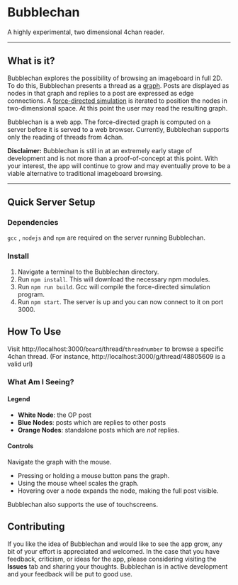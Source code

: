 # Bubblechan 
A highly experimental, two dimensional 4chan reader.

---

## What is it?
Bubblechan explores the possibility of browsing an imageboard in full 2D. To do this, Bubblechan presents a thread as a [graph](https://en.wikipedia.org/wiki/Graph_%28mathematics%29). Posts are displayed as nodes in that graph and replies to a post are expressed as edge connections. A [force-directed simulation](https://en.wikipedia.org/wiki/Force-directed_graph_drawing) is iterated to position the nodes in two-dimensional space. At this point the user may read the resulting graph.

Bubblechan is a web app. The force-directed graph is computed on a server before it is served to a web browser. Currently, Bubblechan supports only the reading of threads from 4chan.

**Disclaimer:** Bubblechan is still in at an extremely early stage of development and is not more than a proof-of-concept at this point. With your interest, the app will continue to grow and may eventually prove to be a viable alternative to traditional imageboard browsing.

---

## Quick Server Setup
### Dependencies
`gcc` , `nodejs` and `npm` are required on the server running Bubblechan.
### Install
1. Navigate a terminal to the Bubblechan directory.
2. Run  `npm install`. This will download the necessary npm modules.
3. Run `npm run build`. Gcc will compile the force-directed simulation program.
4. Run `npm start`. The server is up and you can now connect to it on port 3000.

## How To Use
Visit http://localhost:3000/`board`/thread/`threadnumber` to browse a specific 4chan thread.
(For instance, http://localhost:3000/g/thread/48805609 is a valid url)

### What Am I Seeing?
#### Legend
+ **White Node**: the OP post
+ **Blue Nodes**: posts which are replies to other posts
+ **Orange Nodes**: standalone posts which are _not_ replies.

#### Controls
Navigate the graph with the mouse. 

+ Pressing or holding a mouse button pans the graph. 
+ Using the mouse wheel scales the graph. 
+ Hovering over a node expands the node, making the full post visible.

Bubblechan also supports the use of touchscreens. 

## Contributing
If you like the idea of Bubblechan and would like to see the app grow, any bit of your effort is appreciated and welcomed. In the case that you have feedback, criticism, or ideas for the app, please considering visiting the **Issues** tab and sharing your thoughts. Bubblechan is in active development and your feedback will be put to good use.